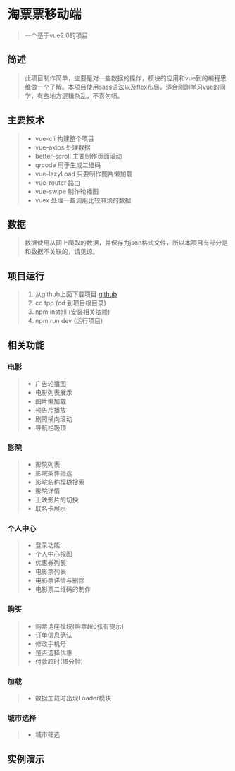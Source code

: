 # 淘票票移动端

> 一个基于vue2.0的项目

## 简述

> 此项目制作简单，主要是对一些数据的操作，模块的应用和vue到的编程思维做一个了解。本项目使用sass语法以及flex布局，适合刚刚学习vue的同学，有些地方逻辑杂乱，不喜勿喷。

## 主要技术

> - vue-cli	                 构建整个项目
> - vue-axios                  处理数据
> - better-scroll               主要制作页面滚动
> - qrcode                       用于生成二维码
> - vue-lazyLoad             只要制作图片懒加载
> - vue-router                  路由
> - vue-swipe                  制作轮播图
> - vuex                           处理一些调用比较麻烦的数据

## 数据

> 数据使用从网上爬取的数据，并保存为json格式文件，所以本项目有部分是和数据不关联的，请见谅。

## 项目运行

> 1. 从github上面下载项目	[github](https://github.com/18825607789/taopiaopiaoMobile.git)
> 2. cd tpp   (cd 到项目根目录)
> 3. npm install   (安装相关依赖)
> 4. npm run dev   (运行项目)

## 相关功能

### 电影

> - 广告轮播图
> - 电影列表展示
> - 图片懒加载
> - 预告片播放
> - 剧照横向滚动
> - 导航栏吸顶

### 影院

> - 影院列表
> - 影院条件筛选
> - 影院名称模糊搜索
> - 影院详情
> - 上映影片的切换
> - 联名卡展示

### 个人中心

> - 登录功能
> - 个人中心视图
> - 优惠券列表
> - 电影票列表
> - 电影票详情与删除
> - 电影票二维码的制作

### 购买

> - 购票选座模块(购票超6张有提示)
> - 订单信息确认
> - 修改手机号
> - 是否选择优惠
> - 付款超时(15分钟)

### 加载

> - 数据加载时出现Loader模块

### 城市选择

> - 城市筛选

## 实例演示


